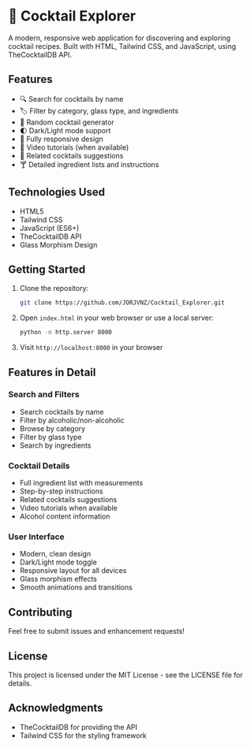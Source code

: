 # 🍹 Cocktail Explorer

A modern, responsive web application for discovering and exploring cocktail recipes. Built with HTML, Tailwind CSS, and JavaScript, using TheCocktailDB API.

## Features

- 🔍 Search for cocktails by name
- 🏷️ Filter by category, glass type, and ingredients
- 🎲 Random cocktail generator
- 🌓 Dark/Light mode support
- 📱 Fully responsive design
- 🎥 Video tutorials (when available)
- 🔄 Related cocktails suggestions
- 🍸 Detailed ingredient lists and instructions

## Technologies Used

- HTML5
- Tailwind CSS
- JavaScript (ES6+)
- TheCocktailDB API
- Glass Morphism Design

## Getting Started

1. Clone the repository:
   ```bash
   git clone https://github.com/JORJVNZ/Cocktail_Explorer.git
   ```

2. Open `index.html` in your web browser or use a local server:
   ```bash
   python -m http.server 8000
   ```

3. Visit `http://localhost:8000` in your browser

## Features in Detail

### Search and Filters
- Search cocktails by name
- Filter by alcoholic/non-alcoholic
- Browse by category
- Filter by glass type
- Search by ingredients

### Cocktail Details
- Full ingredient list with measurements
- Step-by-step instructions
- Related cocktails suggestions
- Video tutorials when available
- Alcohol content information

### User Interface
- Modern, clean design
- Dark/Light mode toggle
- Responsive layout for all devices
- Glass morphism effects
- Smooth animations and transitions

## Contributing

Feel free to submit issues and enhancement requests!

## License

This project is licensed under the MIT License - see the LICENSE file for details.

## Acknowledgments

- TheCocktailDB for providing the API
- Tailwind CSS for the styling framework 
